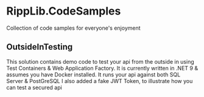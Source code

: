 # RippLib.CodeSamples
Collection of code samples for everyone's enjoyment

## OutsideInTesting
This solution contains demo code to test your api from the outside in using Test Containers & Web Application Factory.
It is currently written in .NET 9 & assumes you have Docker installed.
It runs your api against both SQL Server & PostGreSQL
I also added a fake JWT Token, to illustrate how you can test a secured api
